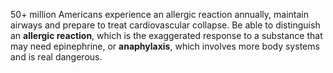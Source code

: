 50+ million Americans experience an allergic reaction annually, maintain airways and prepare to treat cardiovascular collapse. Be able to distinguish an **allergic reaction**, which is the exaggerated response to a substance that may need epinephrine, or **anaphylaxis**, which involves more body systems and is real dangerous.